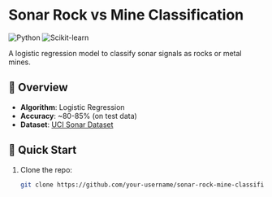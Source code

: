 # Sonar Rock vs Mine Classification

![Python](https://img.shields.io/badge/Python-3.8%2B-blue)
![Scikit-learn](https://img.shields.io/badge/Scikit--learn-1.0%2B-orange)

A logistic regression model to classify sonar signals as rocks or metal mines.

## 📌 Overview
- **Algorithm**: Logistic Regression
- **Accuracy**: ~80-85% (on test data)
- **Dataset**: [UCI Sonar Dataset](https://archive.ics.uci.edu/ml/datasets/Connectionist+Bench+(Sonar,+Mines+vs.+Rocks))

## 🚀 Quick Start
1. Clone the repo:
   ```bash
   git clone https://github.com/your-username/sonar-rock-mine-classification.git
